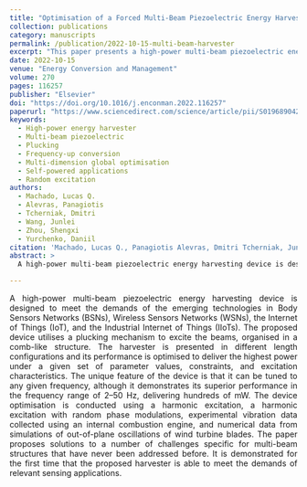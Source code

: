 ```yaml
---
title: "Optimisation of a Forced Multi-Beam Piezoelectric Energy Harvester"
collection: publications
category: manuscripts
permalink: /publication/2022-10-15-multi-beam-harvester
excerpt: "This paper presents a high-power multi-beam piezoelectric energy harvester designed to meet the energy demands of IoT and IIoT devices, leveraging plucking mechanisms and frequency-up conversion."
date: 2022-10-15
venue: "Energy Conversion and Management"
volume: 270
pages: 116257
publisher: "Elsevier"
doi: "https://doi.org/10.1016/j.enconman.2022.116257"
paperurl: "https://www.sciencedirect.com/science/article/pii/S0196890422010342"
keywords: 
  - High-power energy harvester
  - Multi-beam piezoelectric
  - Plucking
  - Frequency-up conversion
  - Multi-dimension global optimisation
  - Self-powered applications
  - Random excitation
authors: 
  - Machado, Lucas Q.
  - Alevras, Panagiotis
  - Tcherniak, Dmitri
  - Wang, Junlei
  - Zhou, Shengxi
  - Yurchenko, Daniil
citation: 'Machado, Lucas Q., Panagiotis Alevras, Dmitri Tcherniak, Junlei Wang, Shengxi Zhou, Daniil Yurchenko. (2022). "Optimisation of a Forced Multi-Beam Piezoelectric Energy Harvester." <i>Energy Conversion and Management</i>. Vol. 270, 116257. https://doi.org/10.1016/j.enconman.2022.116257.'
abstract: >
  A high-power multi-beam piezoelectric energy harvesting device is designed to meet the demands of the emerging technologies in Body Sensors Networks (BSNs), Wireless Sensors Networks (WSNs), the Internet of Things (IoT), and the Industrial Internet of Things (IIoTs). The proposed device utilises a plucking mechanism to excite the beams, organised in a comb-like structure. The harvester is presented in different length configurations and its performance is optimised to deliver the highest power under a given set of parameter values, constraints, and excitation characteristics. The unique feature of the device is that it can be tuned to any given frequency, although it demonstrates its superior performance in the frequency range of 2–50 Hz, delivering hundreds of mW. The device optimisation is conducted using a harmonic excitation, a harmonic excitation with random phase modulations, experimental vibration data collected using an internal combustion engine, and numerical data from simulations of out-of-plane oscillations of wind turbine blades. The paper proposes solutions to a number of challenges specific for multi-beam structures that have never been addressed before. It is demonstrated for the first time that the proposed harvester is able to meet the demands of relevant sensing applications.

---
```


<div style="text-align: justify;">
A high-power multi-beam piezoelectric energy harvesting device is designed to meet the demands of the emerging technologies in Body Sensors Networks (BSNs), Wireless Sensors Networks (WSNs), the Internet of Things (IoT), and the Industrial Internet of Things (IIoTs). The proposed device utilises a plucking mechanism to excite the beams, organised in a comb-like structure. The harvester is presented in different length configurations and its performance is optimised to deliver the highest power under a given set of parameter values, constraints, and excitation characteristics. The unique feature of the device is that it can be tuned to any given frequency, although it demonstrates its superior performance in the frequency range of 2–50 Hz, delivering hundreds of mW. The device optimisation is conducted using a harmonic excitation, a harmonic excitation with random phase modulations, experimental vibration data collected using an internal combustion engine, and numerical data from simulations of out-of-plane oscillations of wind turbine blades. The paper proposes solutions to a number of challenges specific for multi-beam structures that have never been addressed before. It is demonstrated for the first time that the proposed harvester is able to meet the demands of relevant sensing applications.
</div>